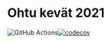 # Ohtu kevät 2021

![GitHub Actions](https://github.com/ElectricShakuhachi/ohtu-2022-viikko1/workflows/CI/badge.svg)[![codecov](https://codecov.io/gh/ElectricShakuhachi/ohtu-2022-viikko1/branch/main/graph/badge.svg?token=3HFV6G8ZL9)](https://codecov.io/gh/ElectricShakuhachi/ohtu-2022-viikko1)
